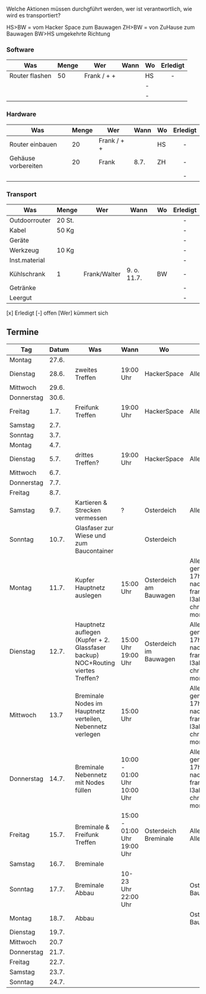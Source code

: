 Welche Aktionen müssen durchgführt werden, wer ist verantwortlich,
wie wird es transportiert?

HS>BW = vom Hacker Space zum Bauwagen ZH>BW = von ZuHause zum Bauwagen
BW>HS umgekehrte Richtung

### Software

|  Was |  Menge |  Wer |  Wann | Wo | Erledigt |
|---|---|---|---|---|:---:|
| Router flashen  | 50  | Frank / + +  |  |  HS| - |
|   |   |   |   | - |
|   |   |   |   | - |

### Hardware

|  Was |  Menge |  Wer |  Wann | Wo | Erledigt |
|---|---|---|---|---|:---:|
| Router einbauen  | 20  | Frank / + +  |  |  HS| - |
| Gehäuse vorbereiten | 20 | Frank| 8.7.| ZH | - |
|   |   |   |   |   | - |

### Transport

|  Was |  Menge |  Wer |  Wann | Wo | Erledigt |
|---|---|---|---|---|:---:|
| Outdoorrouter | 20 St. |   |   |   | - |
| Kabel| 50 Kg  |   |   |   | - |
| Geräte|   |   |   |   | - |
| Werkzeug | 10 Kg  |   |   |   | - |
| Inst.material|   |   |   |   | - |
| Kühlschrank|  1 | Frank/Walter  |  9. o. 11.7. | BW | - |
| Getränke  |   |   |   |   | - |
| Leergut  |   |   |   |   | - |

[x] Erledigt [-] offen
[Wer] kümmert sich 


## Termine

|  Tag |  Datum |  Was |  Wann | Wo | Wer | Erledigt |
|---|---|---|---|---|---|:---:|
| Montag | 27.6. |   |   |   |   | x |
| Dienstag | 28.6. | zweites Treffen | 19:00 Uhr | HackerSpace | Alle| - |
| Mittwoch  | 29.6. |   |   |   |   | - |
| Donnerstag  | 30.6.  |   |   |   |   | - |
| Freitag  | 1.7. | Freifunk Treffen  | 19:00 Uhr | HackerSpace | Alle | - |
| Samstag  | 2.7. |   |   |   |   | - |
| Sonntag  | 3.7. |   |   |   |   | - |
| Montag | 4.7. |   |   |   |   | - |
| Dienstag | 5.7. | drittes Treffen?| 19:00 Uhr | HackerSpace | Alle | - |
| Mittwoch  | 6.7.  |   |   |   |   | - |
| Donnerstag  | 7.7.  |   |   |   |   | - |
| Freitag  | 8.7.  |   |   |   |   | - |
| Samstag  | 9.7.  | Kartieren & Strecken vermessen | ? | Osterdeich | Alle & geno | - |
| Sonntag  | 10.7.  | Glasfaser zur Wiese und zum Baucontainer |   | Osterdeich |   | - |
| Montag | 11.7. | Kupfer Hauptnetz auslegen | 15:00 Uhr  | Osterdeich am Bauwagen | Alle & oliver, geno ab 17h, jens nachmittags, frank 17h, l3akage, chrische, morpheus | - |
| Dienstag | 12.7. | Hauptnetz auflegen (Kupfer + 2. Glassfaser backup) NOC+Routing  viertes Treffen?  | 15:00 Uhr</br>19:00 Uhr  | Osterdeich</br>im Bauwagen |Alle & oliver, geno ab 17h, jens nachmittags, frank 17h, l3akage, chrische, morpheus | - |
| Mittwoch  | 13.7 |  Breminale</br>Nodes im Hauptnetz verteilen, Nebennetz verlegen | 15:00 Uhr |   | Alle & oliver, geno ab 17h, jens nachmittags, frank 17h, l3akage, chrische, morpheus | - |
| Donnerstag  | 14.7.  | Breminale</br>Nebennetz mit Nodes füllen  | 10:00 - 01:00 Uhr</br>10:00 Uhr |   | Alle & oliver, geno ab 17h, jens nachmittags, frank 17h, l3akage, chrische, morpheus | - |
| Freitag  | 15.7.  | Breminale & </br>Freifunk Treffen| 15:00 - 01:00 Uhr</br>19:00 Uhr  | Osterdeich</br>Breminale  | Alle</br>Alle | - |
| Samstag  | 16.7.  | Breminale |   |   |   | - |
| Sonntag  | 17.7.  | Breminale</br>Abbau | 10-23 Uhr</br>22:00 Uhr  |   | Osterdeich</br>Bauwagen | - |
| Montag | 18.7. | Abbau |   |   |Osterdeich</br>Bauwagen | - |
| Dienstag | 19.7. |   |   |   |   | - |
| Mittwoch  | 20.7 |   |   |   |   | - |
| Donnerstag  | 21.7.  |   |   |   |   | - |
| Freitag  | 22.7.  |   |   |   |   | - |
| Samstag  | 23.7.  |   |   |   |   | - |
| Sonntag  | 24.7.  |   |   |   |   | - |

